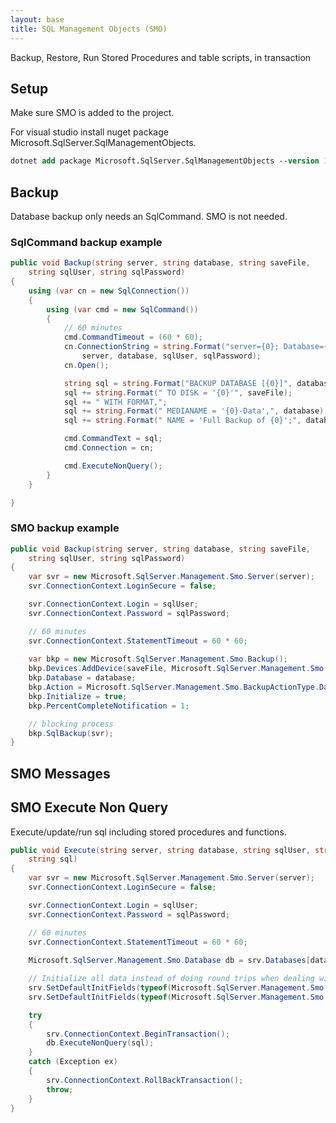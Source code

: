 ```yaml
---
layout: base
title: SQL Management Objects (SMO)
---
```


Backup, Restore, Run Stored Procedures and table scripts, in transaction

## Setup
Make sure SMO is added to the project.

For visual studio install nuget package Microsoft.SqlServer.SqlManagementObjects.

```ps
dotnet add package Microsoft.SqlServer.SqlManagementObjects --version 161.46041.41
```

## Backup
Database backup only needs an SqlCommand.  SMO is not needed.


### SqlCommand backup example
```cs
public void Backup(string server, string database, string saveFile,
    string sqlUser, string sqlPassword)
{
    using (var cn = new SqlConnection())
    {
        using (var cmd = new SqlCommand())
        {
            // 60 minutes
            cmd.CommandTimeout = (60 * 60);
            cn.ConnectionString = string.Format("server={0}; Database={1};User ID={2};Password={3};", 
                server, database, sqlUser, sqlPassword);
            cn.Open();

            string sql = string.Format("BACKUP DATABASE [{0}]", database);
            sql += string.Format(" TO DISK = '{0}'", saveFile);
            sql += " WITH FORMAT,";
            sql += string.Format(" MEDIANAME = '{0}-Data',", database);
            sql += string.Format(" NAME = 'Full Backup of {0}';", database);

            cmd.CommandText = sql;
            cmd.Connection = cn;

            cmd.ExecuteNonQuery();
        }
    }

}
```
### SMO backup example

```cs
public void Backup(string server, string database, string saveFile,
    string sqlUser, string sqlPassword)
{
    var svr = new Microsoft.SqlServer.Management.Smo.Server(server);
    svr.ConnectionContext.LoginSecure = false;

    svr.ConnectionContext.Login = sqlUser;
    svr.ConnectionContext.Password = sqlPassword;

    // 60 minutes
    svr.ConnectionContext.StatementTimeout = 60 * 60;
    
    var bkp = new Microsoft.SqlServer.Management.Smo.Backup();
    bkp.Devices.AddDevice(saveFile, Microsoft.SqlServer.Management.Smo.DeviceType.File);
    bkp.Database = database;
    bkp.Action = Microsoft.SqlServer.Management.Smo.BackupActionType.Database;
    bkp.Initialize = true;
    bkp.PercentCompleteNotification = 1;

    // blocking process
    bkp.SqlBackup(svr);
}
```

## SMO Messages

## SMO Execute Non Query

Execute/update/run sql including stored procedures and functions.

```cs
public void Execute(string server, string database, string sqlUser, string sqlPassword,
    string sql)
{
    var svr = new Microsoft.SqlServer.Management.Smo.Server(server);
    svr.ConnectionContext.LoginSecure = false;

    svr.ConnectionContext.Login = sqlUser;
    svr.ConnectionContext.Password = sqlPassword;

    // 60 minutes
    svr.ConnectionContext.StatementTimeout = 60 * 60;
    
    Microsoft.SqlServer.Management.Smo.Database db = srv.Databases[database];

    // Initialize all data instead of doing round trips when dealing with stored procedures
    srv.SetDefaultInitFields(typeof(Microsoft.SqlServer.Management.Smo.StoredProcedure), true);
    srv.SetDefaultInitFields(typeof(Microsoft.SqlServer.Management.Smo.Column), true);

    try
    {
        srv.ConnectionContext.BeginTransaction();
        db.ExecuteNonQuery(sql);
    }
    catch (Exception ex)
    {
        srv.ConnectionContext.RollBackTransaction();
        throw;
    }
}
```

